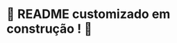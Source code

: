 # :construction: README customizado em construção ! :construction:
<!-- Você implementará várias funções na resolução dos requisitos propostos e/ou testes unitários para garantir que as implementações das funções estão corretas, de acordo com o que está sendo solicitado em cada enunciado.

Nesse projeto, você será capaz de:

Escrever testes unitários utilizando o módulo Jest do NodeJS para verificar o correto funcionamento das funções;
Escrever funções de forma que elas atendam a testes já implementados;
Escrever testes e funções utilizando uma abordagem de desenvolvimento orientado a testes.
Desenvolvimento
Nos testes unitários que não estão implementados, você verá o comando fail('Teste vazio!'), que existe propositalmente para fazer o teste falhar.
Esse trecho de código deve ser removido a partir do momento que você começar a escrever o teste unitário

Sem o fail('Teste vazio!') nos blocos que ainda não contém código de teste, o resultado seria um falso positivo, ou seja, a função testada passaria com sucesso mesmo sem de fato ter implementado o teste.

🗓 Data de Entrega

- Este projeto é individual;
Serão 2 dias de projeto;

Data de entrega para avaliação final do projeto: 25/08/2022 14:00
-->
